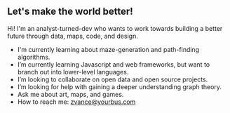 ## Let's make the world better!

Hi! I'm an analyst-turned-dev who wants to work towards building a better future through data, maps, code, and design.

- I'm currently learning about maze-generation and path-finding algorithms.
- I’m currently learning Javascript and web frameworks, but want to branch out into lower-level languages.
- I’m looking to collaborate on open data and open source projects.
- I’m looking for help with gaining a deeper understanding graph theory.
- Ask me about art, maps, and games.
- How to reach me: zvance@yourbus.com
